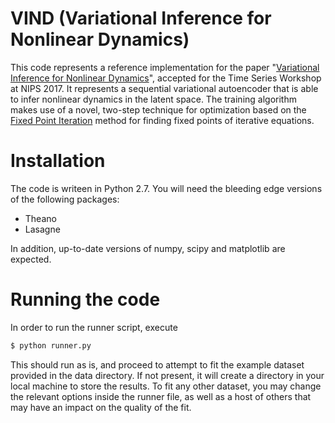 # VIND (Variational Inference for Nonlinear Dynamics)


This code represents a reference implementation for the paper "[Variational Inference for Nonlinear Dynamics](https://github.com/dhernandd/vind/blob/master/paper/nips_workshop.pdf)", accepted for the Time Series Workshop at NIPS 2017. It represents a sequential variational autoencoder that is able to infer nonlinear dynamics in the latent space. The training algorithm makes use of a novel, two-step technique for optimization based on the [Fixed Point Iteration](https://en.wikipedia.org/wiki/Fixed-point_iteration) method for finding fixed points of iterative equations.

# Installation

The code is writeen in Python 2.7. You will need the bleeding edge versions of the following packages:

- Theano
- Lasagne

In addition, up-to-date versions of numpy, scipy and matplotlib are expected.

# Running the code

In order to run the runner script, execute

```sh
$ python runner.py
```

This should run as is, and proceed to attempt to fit the example dataset provided in the data directory. If not present, it will create a directory in your local machine to store the results. To fit any other dataset, you may change the relevant options inside the runner file, as well as a host of others that may have an impact on the quality of the fit. 
